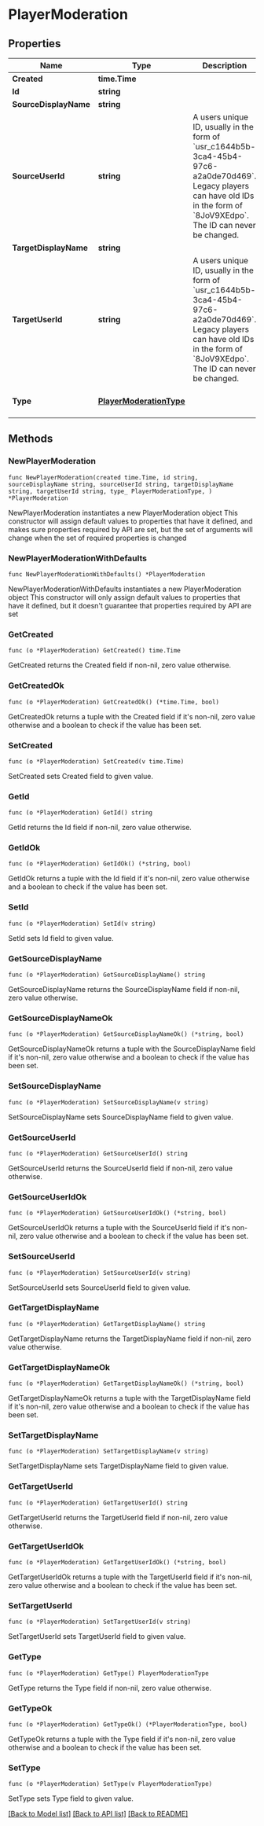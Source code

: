 # PlayerModeration

## Properties

Name | Type | Description | Notes
------------ | ------------- | ------------- | -------------
**Created** | **time.Time** |  | 
**Id** | **string** |  | 
**SourceDisplayName** | **string** |  | 
**SourceUserId** | **string** | A users unique ID, usually in the form of &#x60;usr_c1644b5b-3ca4-45b4-97c6-a2a0de70d469&#x60;. Legacy players can have old IDs in the form of &#x60;8JoV9XEdpo&#x60;. The ID can never be changed. | 
**TargetDisplayName** | **string** |  | 
**TargetUserId** | **string** | A users unique ID, usually in the form of &#x60;usr_c1644b5b-3ca4-45b4-97c6-a2a0de70d469&#x60;. Legacy players can have old IDs in the form of &#x60;8JoV9XEdpo&#x60;. The ID can never be changed. | 
**Type** | [**PlayerModerationType**](PlayerModerationType.md) |  | [default to UNMUTE]

## Methods

### NewPlayerModeration

`func NewPlayerModeration(created time.Time, id string, sourceDisplayName string, sourceUserId string, targetDisplayName string, targetUserId string, type_ PlayerModerationType, ) *PlayerModeration`

NewPlayerModeration instantiates a new PlayerModeration object
This constructor will assign default values to properties that have it defined,
and makes sure properties required by API are set, but the set of arguments
will change when the set of required properties is changed

### NewPlayerModerationWithDefaults

`func NewPlayerModerationWithDefaults() *PlayerModeration`

NewPlayerModerationWithDefaults instantiates a new PlayerModeration object
This constructor will only assign default values to properties that have it defined,
but it doesn't guarantee that properties required by API are set

### GetCreated

`func (o *PlayerModeration) GetCreated() time.Time`

GetCreated returns the Created field if non-nil, zero value otherwise.

### GetCreatedOk

`func (o *PlayerModeration) GetCreatedOk() (*time.Time, bool)`

GetCreatedOk returns a tuple with the Created field if it's non-nil, zero value otherwise
and a boolean to check if the value has been set.

### SetCreated

`func (o *PlayerModeration) SetCreated(v time.Time)`

SetCreated sets Created field to given value.


### GetId

`func (o *PlayerModeration) GetId() string`

GetId returns the Id field if non-nil, zero value otherwise.

### GetIdOk

`func (o *PlayerModeration) GetIdOk() (*string, bool)`

GetIdOk returns a tuple with the Id field if it's non-nil, zero value otherwise
and a boolean to check if the value has been set.

### SetId

`func (o *PlayerModeration) SetId(v string)`

SetId sets Id field to given value.


### GetSourceDisplayName

`func (o *PlayerModeration) GetSourceDisplayName() string`

GetSourceDisplayName returns the SourceDisplayName field if non-nil, zero value otherwise.

### GetSourceDisplayNameOk

`func (o *PlayerModeration) GetSourceDisplayNameOk() (*string, bool)`

GetSourceDisplayNameOk returns a tuple with the SourceDisplayName field if it's non-nil, zero value otherwise
and a boolean to check if the value has been set.

### SetSourceDisplayName

`func (o *PlayerModeration) SetSourceDisplayName(v string)`

SetSourceDisplayName sets SourceDisplayName field to given value.


### GetSourceUserId

`func (o *PlayerModeration) GetSourceUserId() string`

GetSourceUserId returns the SourceUserId field if non-nil, zero value otherwise.

### GetSourceUserIdOk

`func (o *PlayerModeration) GetSourceUserIdOk() (*string, bool)`

GetSourceUserIdOk returns a tuple with the SourceUserId field if it's non-nil, zero value otherwise
and a boolean to check if the value has been set.

### SetSourceUserId

`func (o *PlayerModeration) SetSourceUserId(v string)`

SetSourceUserId sets SourceUserId field to given value.


### GetTargetDisplayName

`func (o *PlayerModeration) GetTargetDisplayName() string`

GetTargetDisplayName returns the TargetDisplayName field if non-nil, zero value otherwise.

### GetTargetDisplayNameOk

`func (o *PlayerModeration) GetTargetDisplayNameOk() (*string, bool)`

GetTargetDisplayNameOk returns a tuple with the TargetDisplayName field if it's non-nil, zero value otherwise
and a boolean to check if the value has been set.

### SetTargetDisplayName

`func (o *PlayerModeration) SetTargetDisplayName(v string)`

SetTargetDisplayName sets TargetDisplayName field to given value.


### GetTargetUserId

`func (o *PlayerModeration) GetTargetUserId() string`

GetTargetUserId returns the TargetUserId field if non-nil, zero value otherwise.

### GetTargetUserIdOk

`func (o *PlayerModeration) GetTargetUserIdOk() (*string, bool)`

GetTargetUserIdOk returns a tuple with the TargetUserId field if it's non-nil, zero value otherwise
and a boolean to check if the value has been set.

### SetTargetUserId

`func (o *PlayerModeration) SetTargetUserId(v string)`

SetTargetUserId sets TargetUserId field to given value.


### GetType

`func (o *PlayerModeration) GetType() PlayerModerationType`

GetType returns the Type field if non-nil, zero value otherwise.

### GetTypeOk

`func (o *PlayerModeration) GetTypeOk() (*PlayerModerationType, bool)`

GetTypeOk returns a tuple with the Type field if it's non-nil, zero value otherwise
and a boolean to check if the value has been set.

### SetType

`func (o *PlayerModeration) SetType(v PlayerModerationType)`

SetType sets Type field to given value.



[[Back to Model list]](../README.md#documentation-for-models) [[Back to API list]](../README.md#documentation-for-api-endpoints) [[Back to README]](../README.md)


